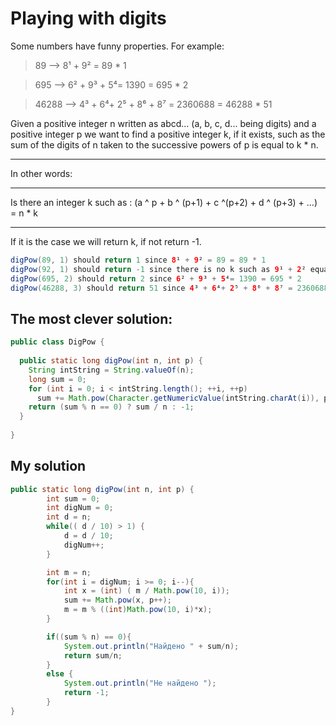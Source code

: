 # Playing with digits

Some numbers have funny properties. For example:

> 89 --> 8¹ + 9² = 89 * 1

> 695 --> 6² + 9³ + 5⁴= 1390 = 695 * 2

> 46288 --> 4³ + 6⁴+ 2⁵ + 8⁶ + 8⁷ = 2360688 = 46288 * 51

Given a positive integer n written as abcd... (a, b, c, d... being digits) and a positive integer p
we want to find a positive integer k, if it exists, such as the sum of the digits of n taken to the successive powers of p is equal to k * n.
***
In other words:
***
Is there an integer k such as : (a ^ p + b ^ (p+1) + c ^(p+2) + d ^ (p+3) + ...) = n * k
***
If it is the case we will return k, if not return -1.

```java
digPow(89, 1) should return 1 since 8¹ + 9² = 89 = 89 * 1
digPow(92, 1) should return -1 since there is no k such as 9¹ + 2² equals 92 * k
digPow(695, 2) should return 2 since 6² + 9³ + 5⁴= 1390 = 695 * 2
digPow(46288, 3) should return 51 since 4³ + 6⁴+ 2⁵ + 8⁶ + 8⁷ = 2360688 = 46288 * 51
```

## The most clever solution:
```java
public class DigPow {
  
  public static long digPow(int n, int p) {
    String intString = String.valueOf(n);
    long sum = 0;
    for (int i = 0; i < intString.length(); ++i, ++p)
      sum += Math.pow(Character.getNumericValue(intString.charAt(i)), p);
    return (sum % n == 0) ? sum / n : -1;
  }
  
}
```
## My solution
```java
public static long digPow(int n, int p) {
        int sum = 0;
        int digNum = 0;
        int d = n;
        while(( d / 10) > 1) {
            d = d / 10;
            digNum++;
        }

        int m = n;
        for(int i = digNum; i >= 0; i--){
            int x = (int) ( m / Math.pow(10, i));
            sum += Math.pow(x, p++);
            m = m % ((int)Math.pow(10, i)*x);
        }

        if((sum % n) == 0){
            System.out.println("Найдено " + sum/n);
            return sum/n;
        }
        else {
            System.out.println("Не найдено ");
            return -1;
        }
}
```
